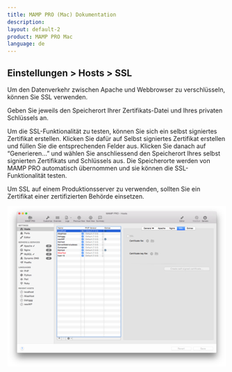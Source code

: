 ```yaml
---
title: MAMP PRO (Mac) Dokumentation
description: 
layout: default-2
product: MAMP PRO Mac
language: de
---
```


## Einstellungen > Hosts > SSL

Um den Datenverkehr zwischen Apache und Webbrowser zu verschlüsseln, können Sie SSL verwenden.

Geben Sie jeweils den Speicherort Ihrer Zertifikats-Datei und Ihres privaten Schlüssels an.

Um die SSL-Funktionalität zu testen, können Sie sich ein selbst signiertes Zertifikat erstellen. Klicken Sie dafür auf Selbst signiertes Zertifikat erstellen und füllen Sie die entsprechenden Felder aus. Klicken Sie danach auf “Generieren…” und wählen Sie anschliessend den Speicherort Ihres selbst signierten Zertifikats und Schlüssels aus. Die Speicherorte werden von MAMP PRO automatisch übernommen und sie können die SSL-Funktionalität testen.

Um SSL auf einem Produktionsserver zu verwenden, sollten Sie ein Zertifikat einer zertifizierten Behörde einsetzen.

![MAMP](SSL.png)

